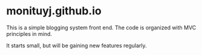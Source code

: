 # monituyj.github.io

This is a simple blogging system front end. The code is organized with MVC principles in mind.

It starts small, but will be gaining new features regularly.
